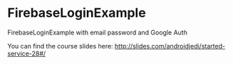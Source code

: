 # FirebaseLoginExample
FirebaseLoginExample with email password and Google Auth

You can find the course slides here: http://slides.com/androidjedi/started-service-28#/
